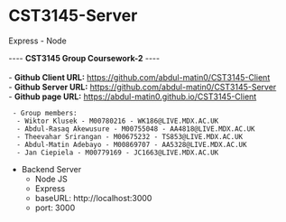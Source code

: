 # CST3145-Server
Express - Node

---- <b>CST3145 Group Coursework-2</b> ----
    <br> <br>
    - <b>Github Client URL:</b> https://github.com/abdul-matin0/CST3145-Client <br>
    - <b>Github Server URL:</b> https://github.com/abdul-matin0/CST3145-Server <br>
    - <b>Github page URL:</b> https://abdul-matin0.github.io/CST3145-Client 

     - Group members:
      - Wiktor Klusek - M00780216 - WK186@LIVE.MDX.AC.UK
      - Abdul-Rasaq Akewusure - M00755048 - AA4818@LIVE.MDX.AC.UK
      - Theevahar Srirangan - M00675232 - TS853@LIVE.MDX.AC.UK
      - Abdul-Matin Adebayo - M00869707 - AA5328@LIVE.MDX.AC.UK
      - Jan Ciepiela - M00779169 - JC1663@LIVE.MDX.AC.UK

- Backend Server
  - Node JS
  - Express
  - baseURL: http://localhost:3000
  - port: 3000
